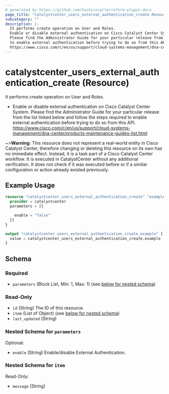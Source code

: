 ```yaml
---
# generated by https://github.com/hashicorp/terraform-plugin-docs
page_title: "catalystcenter_users_external_authentication_create Resource - terraform-provider-catalystcenter"
subcategory: ""
description: |-
  It performs create operation on User and Roles.
  Enable or disable external authentication on Cisco Catalyst Center System.
  Please find the Administrator Guide for your particular release from the list linked below and follow the steps required
  to enable external authentication before trying to do so from this API.
  https://www.cisco.com/c/en/us/support/cloud-systems-management/dna-center/products-maintenance-guides-list.html
---
```


# catalystcenter_users_external_authentication_create (Resource)

It performs create operation on User and Roles.

- Enable or disable external authentication on Cisco Catalyst Center System.
Please find the Administrator Guide for your particular release from the list linked below and follow the steps required
to enable external authentication before trying to do so from this API.
https://www.cisco.com/c/en/us/support/cloud-systems-management/dna-center/products-maintenance-guides-list.html


~>**Warning:**
This resource does not represent a real-world entity in Cisco Catalyst Center, therefore changing or deleting this resource on its own has no immediate effect.
Instead, it is a task part of a Cisco Catalyst Center workflow. It is executed in CatalystCenter without any additional verification. It does not check if it was executed before or if a similar configuration or action already existed previously.

## Example Usage

```terraform
resource "catalystcenter_users_external_authentication_create" "example" {
  provider = catalystcenter
  parameters = [{

    enable = "false"
  }]
}

output "catalystcenter_users_external_authentication_create_example" {
  value = catalystcenter_users_external_authentication_create.example
}
```

<!-- schema generated by tfplugindocs -->
## Schema

### Required

- `parameters` (Block List, Min: 1, Max: 1) (see [below for nested schema](#nestedblock--parameters))

### Read-Only

- `id` (String) The ID of this resource.
- `item` (List of Object) (see [below for nested schema](#nestedatt--item))
- `last_updated` (String)

<a id="nestedblock--parameters"></a>
### Nested Schema for `parameters`

Optional:

- `enable` (String) Enable/disable External Authentication.


<a id="nestedatt--item"></a>
### Nested Schema for `item`

Read-Only:

- `message` (String)

